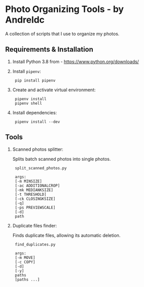 # Photo Organizing Tools - by Andreldc

A collection of scripts that I use to organize my photos.

## Requirements & Installation

1. Install Python 3.8 from - <https://www.python.org/downloads/>

2. Install `pipenv`:

        pip install pipenv

3. Create and activate virtual environment:

        pipenv install
        pipenv shell

4. Install dependencies:

        pipenv install --dev

## Tools

1. Scanned photos splitter:

    Splits batch scanned photos into single photos.

        split_scanned_photos.py 

        args:
        [-m MINSIZE] 
        [-ac ADDITIONALCROP] 
        [-mk MEDIANKSIZE] 
        [-t THRESHOLD] 
        [-ck CLOSINGKSIZE] 
        [-q] 
        [-ps PREVIEWSCALE] 
        [-d] 
        path

2. Duplicate files finder:

    Finds duplicate files, allowing its automatic deletion.

        find_duplicates.py 
        
        args:
        [-m MOVE] 
        [-c COPY] 
        [-d] 
        [-y] 
        paths 
        [paths ...]
